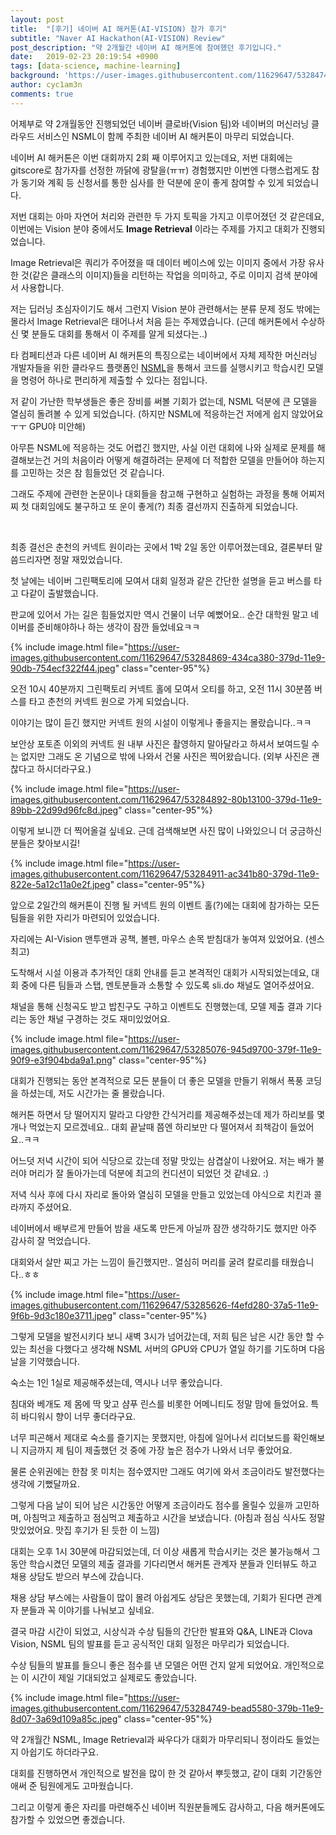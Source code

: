 ```yaml
---
layout: post
title:  "[후기] 네이버 AI 해커톤(AI-VISION) 참가 후기"
subtitle: "Naver AI Hackathon(AI-VISION) Review"
post_description: "약 2개월간 네이버 AI 해커톤에 참여했던 후기입니다."
date:   2019-02-23 20:19:54 +0900
tags: [data-science, machine-learning]
background: 'https://user-images.githubusercontent.com/11629647/53284749-bead5580-379b-11e9-8d07-3a69d109a85c.jpeg'
author: cyc1am3n
comments: true
---
```


어제부로 약 2개월동안 진행되었던 네이버 클로바(Vision 팀)와 네이버의 머신러닝 클라우드 서비스인 NSML이 함께 주최한 네이버 AI 해커톤이 마무리 되었습니다.

네이버 AI 해커톤은 이번 대회까지 2회 째 이루어지고 있는데요, 저번 대회에는 gitscore로 참가자를 선정한 까닭에 광탈을(ㅠㅠ) 경험했지만 이번엔 다행스럽게도 참가 동기와 계획 등 신청서를 통한 심사를 한 덕분에 운이 좋게 참여할 수 있게 되었습니다.

저번 대회는 아마 자연어 처리와 관련한 두 가지 토픽을 가지고 이루어졌던 것 같은데요, 이번에는 Vision 분야 중에서도 **Image Retrieval** 이라는 주제를 가지고 대회가 진행되었습니다.

Image Retrieval은 쿼리가 주어졌을 때 데이터 베이스에 있는 이미지 중에서 가장 유사한 것(같은 클래스의 이미지)들을 리턴하는 작업을 의미하고, 주로 이미지 검색 분야에서 사용합니다.

저는 딥러닝 초심자이기도 해서 그런지 Vision 분야 관련해서는 분류 문제 정도 밖에는 몰라서 Image Retrieval은 태어나서 처음 듣는 주제였습니다. (근데 해커톤에서 수상하신 몇 분들도 대회를 통해서 이 주제를 알게 되셨다는..)

타 컴페티션과 다른 네이버 AI 해커톤의 특징으로는 네이버에서 자체 제작한 머신러닝 개발자들을 위한 클라우드 플랫폼인 [NSML](https://hack.nsml.navercorp.com)을 통해서 코드를 실행시키고 학습시킨 모델을 명령어 하나로 편리하게 제출할 수 있다는 점입니다.

저 같이 가난한 학부생들은 좋은 장비를 써볼 기회가 없는데, NSML 덕분에 큰 모델을 열심히 돌려볼 수 있게 되었습니다. (하지만 NSML에 적응하는건 저에게 쉽지 않았어요ㅜㅜ GPU야 미안해)

아무튼 NSML에 적응하는 것도 어렵긴 했지만, 사실 이런 대회에 나와 실제로 문제를 해결해보는건 거의 처음이라 어떻게 해결하려는 문제에 더 적합한 모델을 만들어야 하는지를 고민하는 것은 참 힘들었던 것 같습니다.

그래도 주제에 관련한 논문이나 대회들을 참고해 구현하고 실험하는 과정을 통해 어찌저찌 첫 대회임에도 불구하고 또 운이 좋게(?) 최종 결선까지 진출하게 되었습니다.

<br/>

최종 결선은 춘천의 커넥트 원이라는 곳에서 1박 2일 동안 이루어졌는데요, 결론부터 말씀드리자면 정말 재밌었습니다.

첫 날에는 네이버 그린팩토리에 모여서 대회 일정과 같은 간단한 설명을 듣고 버스를 타고 다같이 출발했습니다.

판교에 있어서 가는 길은 힘들었지만 역시 건물이 너무 예뻤어요.. 순간 대학원 말고 네이버를 준비해야하나 하는 생각이 잠깐 들었네요ㅋㅋ

{% include image.html file="https://user-images.githubusercontent.com/11629647/53284869-434ca380-379d-11e9-90db-754ecf322f44.jpeg" class="center-95"%} 

오전 10시 40분까지 그린팩토리 커넥트 홀에 모여서 오티를 하고, 오전 11시 30분쯤 버스를 타고 춘천의 커넥트 원으로 가게 되었습니다.

이야기는 많이 듣긴 했지만 커넥트 원의 시설이 이렇게나 좋을지는 몰랐습니다..ㅋㅋ

보안상 포토존 이외의 커넥트 원 내부 사진은 촬영하지 말아달라고 하셔서 보여드릴 수는 없지만 그래도 온 기념으로 밖에 나와서 건물 사진은 찍어왔습니다. (외부 사진은 괜찮다고 하시더라구요.)

{% include image.html file="https://user-images.githubusercontent.com/11629647/53284892-80b13100-379d-11e9-89bb-22d99d96fc8d.jpeg" class="center-95"%} 

이렇게 보니깐 더 찍어올걸 싶네요. 근데 검색해보면 사진 많이 나와있으니 더 궁금하신 분들은 찾아보시길!

{% include image.html file="https://user-images.githubusercontent.com/11629647/53284911-ac341b80-379d-11e9-822e-5a12c11a0e2f.jpeg" class="center-95"%} 

앞으로 2일간의 해커톤이 진행 될 커넥트 원의 이벤트 홀(?)에는 대회에 참가하는 모든 팀들을 위한 자리가 마련되어 있었습니다.

자리에는 AI-Vision 맨투맨과 공책, 볼펜, 마우스 손목 받침대가 놓여져 있었어요. (센스 최고)

도착해서 시설 이용과 추가적인 대회 안내를 듣고 본격적인 대회가 시작되었는데요, 대회 중에 다른 팀들과 스탭, 멘토분들과 소통할 수 있도록 sli.do 채널도 열어주셨어요.

채널을 통해 신청곡도 받고 밥친구도 구하고 이벤트도 진행했는데, 모델 제출 결과 기다리는 동안 채널 구경하는 것도 재미있었어요.

{% include image.html file="https://user-images.githubusercontent.com/11629647/53285076-945d9700-379f-11e9-90f9-e3f904bda9a1.png" class="center-95"%} 

대회가 진행되는 동안 본격적으로 모든 분들이 더 좋은 모델을 만들기 위해서 폭풍 코딩을 하셨는데, 저도 시간가는 줄 몰랐습니다.

해커톤 하면서 당 떨어지지 말라고 다양한 간식거리를 제공해주셨는데 제가 하리보를 몇 개나 먹었는지 모르겠네요.. 대회 끝날때 쯤엔 하리보만 다 떨어져서 죄책감이 들었어요..ㅋㅋ

어느덧 저녁 시간이 되어 식당으로 갔는데 정말 맛있는 삼겹살이 나왔어요. 저는 배가 불러야 머리가 잘 돌아가는데 덕분에 최고의 컨디션이 되었던 것 같네요. :)

저녁 식사 후에 다시 자리로 돌아와 열심히 모델을 만들고 있었는데 야식으로 치킨과 콜라까지 주셨어요.

네이버에서 배부르게 만들어 밤을 새도록 만든게 아닐까 잠깐 생각하기도 했지만 아주 감사히 잘 먹었습니다.

대회와서 살만 찌고 가는 느낌이 들긴했지만.. 열심히 머리를 굴려 칼로리를 태웠습니다..ㅎㅎ

{% include image.html file="https://user-images.githubusercontent.com/11629647/53285626-f4efd280-37a5-11e9-9f6b-9d3c180e3711.jpeg" class="center-95"%} 

그렇게 모델을 발전시키다 보니 새벽 3시가 넘어갔는데, 저희 팀은 남은 시간 동안 할 수 있는 최선을 다했다고 생각해 NSML 서버의 GPU와 CPU가 열일 하기를 기도하며 다음 날을 기약했습니다.

숙소는 1인 1실로 제공해주셨는데, 역시나 너무 좋았습니다.

침대와 베개도 제 몸에 딱 맞고 샴푸 린스를 비롯한 어메니티도 정말 맘에 들었어요. 특히 바디워시 향이 너무 좋더라구요.

너무 피곤해서 제대로 숙소를 즐기지는 못했지만, 아침에 일어나서 리더보드를 확인해보니 지금까지 제 팀이 제출했던 것 중에 가장 높은 점수가 나와서 너무 좋았어요.

물론 순위권에는 한참 못 미치는 점수였지만 그래도 여기에 와서 조금이라도 발전했다는 생각에 기뻤달까요.

그렇게 다음 날이 되어 남은 시간동안 어떻게 조금이라도 점수를 올릴수 있을까 고민하며, 아침먹고 제출하고 점심먹고 제출하고 시간을 보냈습니다. (아침과 점심 식사도 정말 맛있었어요. 맛집 후기가 된 듯한 이 느낌)

대회는 오후 1시 30분에 마감되었는데, 더 이상 새롭게 학습시키는 것은 불가능해서 그 동안 학습시켰던 모델의 제출 결과를 기다리면서 해커톤 관계자 분들과 인터뷰도 하고 채용 상담도 받으러 부스에 갔습니다.

채용 상담 부스에는 사람들이 많이 몰려 아쉽게도 상담은 못했는데, 기회가 된다면 관계자 분들과 꼭 이야기를 나눠보고 싶네요.

결국 마감 시간이 되었고, 시상식과 수상 팀들의 간단한 발표와 Q&A, LINE과 Clova Vision, NSML 팀의 발표를 듣고 공식적인 대회 일정은 마무리가 되었습니다.

수상 팀들의 발표를 들으니 좋은 점수를 낸 모델은 어떤 건지 알게 되었어요. 개인적으로는 이 시간이 제일 기대되었고 실제로도 좋았습니다.

{% include image.html file="https://user-images.githubusercontent.com/11629647/53284749-bead5580-379b-11e9-8d07-3a69d109a85c.jpeg" class="center-95"%} 

약 2개월간 NSML, Image Retrieval과 싸우다가 대회가 마무리되니 정이라도 들었는지 아쉽기도 하더라구요.

대회를 진행하면서 개인적으로 발전을 많이 한 것 같아서 뿌듯했고, 같이 대회 기간동안 애써 준 팀원에게도 고마웠습니다.

그리고 이렇게 좋은 자리를 마련해주신 네이버 직원분들께도 감사하고, 다음 해커톤에도 참가할 수 있었으면 좋겠습니다.